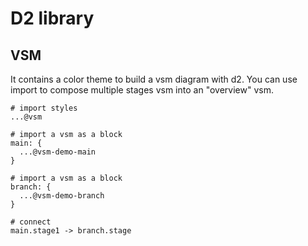 # D2 library

## VSM

It contains a color theme to build a vsm diagram with d2. You can use import to compose multiple 
stages vsm into an "overview" vsm.

```plain
# import styles 
...@vsm

# import a vsm as a block
main: {
  ...@vsm-demo-main
}

# import a vsm as a block
branch: {
  ...@vsm-demo-branch
}

# connect 
main.stage1 -> branch.stage
```

## 